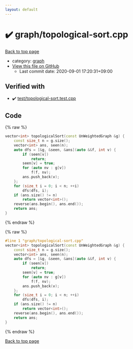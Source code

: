 ```yaml
---
layout: default
---
```


<!-- mathjax config similar to math.stackexchange -->
<script type="text/javascript" async
  src="https://cdnjs.cloudflare.com/ajax/libs/mathjax/2.7.5/MathJax.js?config=TeX-MML-AM_CHTML">
</script>
<script type="text/x-mathjax-config">
  MathJax.Hub.Config({
    TeX: { equationNumbers: { autoNumber: "AMS" }},
    tex2jax: {
      inlineMath: [ ['$','$'] ],
      processEscapes: true
    },
    "HTML-CSS": { matchFontHeight: false },
    displayAlign: "left",
    displayIndent: "2em"
  });
</script>

<script type="text/javascript" src="https://cdnjs.cloudflare.com/ajax/libs/jquery/3.4.1/jquery.min.js"></script>
<script src="https://cdn.jsdelivr.net/npm/jquery-balloon-js@1.1.2/jquery.balloon.min.js" integrity="sha256-ZEYs9VrgAeNuPvs15E39OsyOJaIkXEEt10fzxJ20+2I=" crossorigin="anonymous"></script>
<script type="text/javascript" src="../../assets/js/copy-button.js"></script>
<link rel="stylesheet" href="../../assets/css/copy-button.css" />


# :heavy_check_mark: graph/topological-sort.cpp

<a href="../../index.html">Back to top page</a>

* category: <a href="../../index.html#f8b0b924ebd7046dbfa85a856e4682c8">graph</a>
* <a href="{{ site.github.repository_url }}/blob/master/graph/topological-sort.cpp">View this file on GitHub</a>
    - Last commit date: 2020-09-01 17:20:31+09:00




## Verified with

* :heavy_check_mark: <a href="../../verify/test/topological-sort.test.cpp.html">test/topological-sort.test.cpp</a>


## Code

<a id="unbundled"></a>
{% raw %}
```cpp
vector<int> topologicalSort(const UnWeightedGraph &g) {
    const size_t n = g.size();
    vector<int> ans, seen(n);
    auto dfs = [&g, &seen, &ans](auto &&f, int v) {
        if (seen[v])
            return;
        seen[v] = true;
        for (auto nv : g[v])
            f(f, nv);
        ans.push_back(v);
    };
    for (size_t i = 0; i < n; ++i)
        dfs(dfs, i);
    if (ans.size() != n)
        return vector<int>();
    reverse(ans.begin(), ans.end());
    return ans;
}
```
{% endraw %}

<a id="bundled"></a>
{% raw %}
```cpp
#line 1 "graph/topological-sort.cpp"
vector<int> topologicalSort(const UnWeightedGraph &g) {
    const size_t n = g.size();
    vector<int> ans, seen(n);
    auto dfs = [&g, &seen, &ans](auto &&f, int v) {
        if (seen[v])
            return;
        seen[v] = true;
        for (auto nv : g[v])
            f(f, nv);
        ans.push_back(v);
    };
    for (size_t i = 0; i < n; ++i)
        dfs(dfs, i);
    if (ans.size() != n)
        return vector<int>();
    reverse(ans.begin(), ans.end());
    return ans;
}

```
{% endraw %}

<a href="../../index.html">Back to top page</a>

